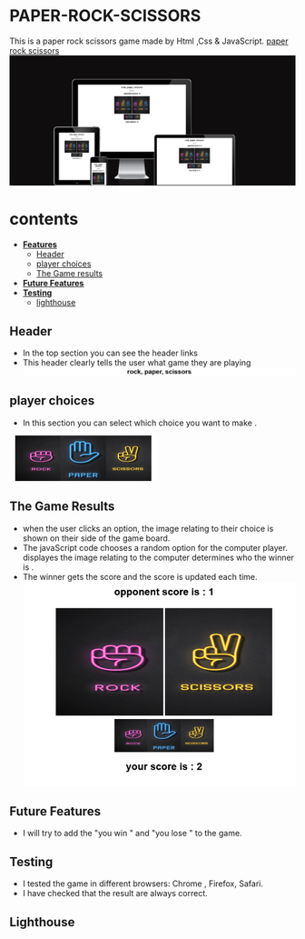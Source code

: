 # PAPER-ROCK-SCISSORS   

This is a paper rock scissors game made by Html ,Css & JavaScript.
 <a href="https://mtnikmaram.github.io/rock-scissors-paper/" target="_blank" rel="noopener">paper rock scissors</a>
 ![my work](assets/images/AmIResponsive.png)

# contents

* [**Features**](<#features>)
  * [Header](<#header>)
  * [player choices](<#player-choices>)
  * [The Game results](<#the-game-results>)
* [**Future Features**](<#future-features>)
* [**Testing**](<#testing>)
  * [lighthouse](<#lighthouse>)


## Header

* In the top section you can see the header links 
* This header clearly tells the user what game they are playing  
![header](assets/images/header.png)

## player choices 

* In this section you can select which choice you want to make .

![player choice](assets/images/player-choice.png)

## The Game Results
* when the user clicks an option, the image relating to their choice is shown on their side of the game board.
* The javaScript code chooses a random option for the computer player. displayes the image relating to the computer determines who the winner is .
* The winner gets the score and the score is updated each time.
![result](assets/images/result.png)

## Future Features
* I will try to add the "you win " and "you lose " to the game.

## Testing
* I tested the game in different browsers: Chrome , Firefox, Safari.
* I have checked that the result are always correct.

## Lighthouse
